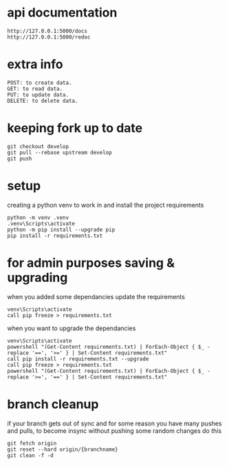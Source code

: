 
# api documentation
```
http://127.0.0.1:5000/docs
http://127.0.0.1:5000/redoc
```
# extra info
```
POST: to create data.
GET: to read data.
PUT: to update data.
DELETE: to delete data.
```
# keeping fork up to date
```
git checkout develop
git pull --rebase upstream develop
git push
```
# setup
creating a python venv to work in and install the project requirements
```
python -m venv .venv
.venv\Scripts\activate
python -m pip install --upgrade pip
pip install -r requirements.txt
```
# for admin purposes saving & upgrading
when you added some dependancies update the requirements
```
venv\Scripts\activate
call pip freeze > requirements.txt
```
when you want to upgrade the dependancies
```
venv\Scripts\activate
powershell "(Get-Content requirements.txt) | ForEach-Object { $_ -replace '==', '>=' } | Set-Content requirements.txt"
call pip install -r requirements.txt --upgrade
call pip freeze > requirements.txt
powershell "(Get-Content requirements.txt) | ForEach-Object { $_ -replace '>=', '==' } | Set-Content requirements.txt"
```
# branch cleanup
if your branch gets out of sync and for some reason you have many pushes and pulls, to become insync without pushing some random changes do this
```
git fetch origin
git reset --hard origin/{branchname}
git clean -f -d
```
